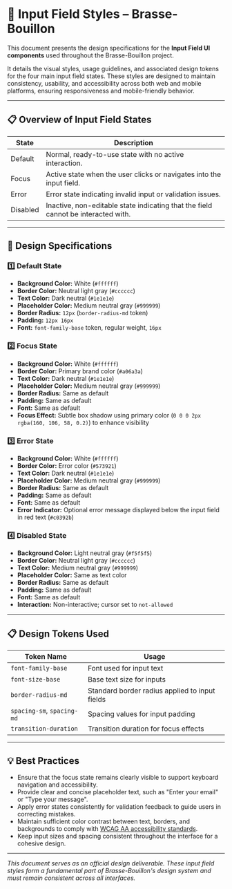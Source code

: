 # 🎨 Input Field Styles – Brasse-Bouillon

This document presents the design specifications for the **Input Field UI components** used throughout the Brasse-Bouillon project.

It details the visual styles, usage guidelines, and associated design tokens for the four main input field states. These styles are designed to maintain consistency, usability, and accessibility across both web and mobile platforms, ensuring responsiveness and mobile-friendly behavior.

---

## 📋 Overview of Input Field States

| State    | Description                                                                       |
| -------- | --------------------------------------------------------------------------------- |
| Default  | Normal, ready-to-use state with no active interaction.                            |
| Focus    | Active state when the user clicks or navigates into the input field.              |
| Error    | Error state indicating invalid input or validation issues.                        |
| Disabled | Inactive, non-editable state indicating that the field cannot be interacted with. |

---

## 🎨 Design Specifications

### 1️⃣ Default State

* **Background Color:** White (`#ffffff`)
* **Border Color:** Neutral light gray (`#cccccc`)
* **Text Color:** Dark neutral (`#1e1e1e`)
* **Placeholder Color:** Medium neutral gray (`#999999`)
* **Border Radius:** `12px` (`border-radius-md` token)
* **Padding:** `12px 16px`
* **Font:** `font-family-base` token, regular weight, `16px`

### 2️⃣ Focus State

* **Background Color:** White (`#ffffff`)
* **Border Color:** Primary brand color (`#a06a3a`)
* **Text Color:** Dark neutral (`#1e1e1e`)
* **Placeholder Color:** Medium neutral gray (`#999999`)
* **Border Radius:** Same as default
* **Padding:** Same as default
* **Font:** Same as default
* **Focus Effect:** Subtle box shadow using primary color (`0 0 0 2px rgba(160, 106, 58, 0.2)`) to enhance visibility

### 3️⃣ Error State

* **Background Color:** White (`#ffffff`)
* **Border Color:** Error color (`#573921`)
* **Text Color:** Dark neutral (`#1e1e1e`)
* **Placeholder Color:** Medium neutral gray (`#999999`)
* **Border Radius:** Same as default
* **Padding:** Same as default
* **Font:** Same as default
* **Error Indicator:** Optional error message displayed below the input field in red text (`#c0392b`)

### 4️⃣ Disabled State

* **Background Color:** Light neutral gray (`#f5f5f5`)
* **Border Color:** Neutral light gray (`#cccccc`)
* **Text Color:** Medium neutral gray (`#999999`)
* **Placeholder Color:** Same as text color
* **Border Radius:** Same as default
* **Padding:** Same as default
* **Font:** Same as default
* **Interaction:** Non-interactive; cursor set to `not-allowed`

---

## 📋 Design Tokens Used

| Token Name                 | Usage                                          |
| -------------------------- | ---------------------------------------------- |
| `font-family-base`         | Font used for input text                       |
| `font-size-base`           | Base text size for inputs                      |
| `border-radius-md`         | Standard border radius applied to input fields |
| `spacing-sm`, `spacing-md` | Spacing values for input padding               |
| `transition-duration`      | Transition duration for focus effects          |

---

## 💡 Best Practices

* Ensure that the focus state remains clearly visible to support keyboard navigation and accessibility.
* Provide clear and concise placeholder text, such as "Enter your email" or "Type your message".
* Apply error states consistently for validation feedback to guide users in correcting mistakes.
* Maintain sufficient color contrast between text, borders, and backgrounds to comply with [WCAG AA accessibility standards](https://www.w3.org/WAI/WCAG2AA-Conformance).
* Keep input sizes and spacing consistent throughout the interface for a cohesive design.

---

*This document serves as an official design deliverable. These input field styles form a fundamental part of Brasse-Bouillon's design system and must remain consistent across all interfaces.*
